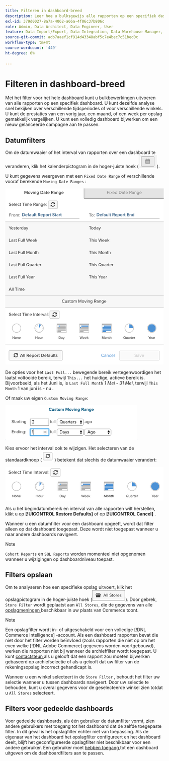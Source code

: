 ```yaml
---
title: Filteren in dashboard-breed
description: Leer hoe u bulksgewijs alle rapporten op een specifiek dashboard kunt bewerken.
exl-id: 379d0027-8a7a-4062-a66a-4f06c37b806c
role: Admin, Data Architect, Data Engineer, User
feature: Data Import/Export, Data Integration, Data Warehouse Manager, Commerce Tables
source-git-commit: adb7aaef1cf914d43348abf5c7e4bec7c51bed0c
workflow-type: tm+mt
source-wordcount: '449'
ht-degree: 0%

---
```


# Filteren in dashboard-breed

Met het filter voor het hele dashboard kunt u bulkbewerkingen uitvoeren van alle rapporten op een specifiek dashboard. U kunt dezelfde analyse snel bekijken over verschillende tijdsperiodes of voor verschillende winkels. U kunt de prestaties van een vorig jaar, een maand, of een week per opslag gemakkelijk vergelijken. U kunt een volledig dashboard bijwerken om een nieuw gelanceerde campagne aan te passen.

## Datumfilters

Om de datumwaaier of het interval van rapporten over een dashboard te veranderen, klik het kalenderpictogram in de hoger-juiste hoek (![ kalender ](../../assets/calendar-button.png)).

U kunt gegevens weergeven met een `Fixed Date Range` of verschillende vooraf berekende `Moving Date Ranges` :

![ bewegende datumwaaiers ](../../assets/moving_date_ranges.png)

De opties voor het `Last Full...` bewegende bereik vertegenwoordigen het laatst voltooide bereik, terwijl `This...` het huidige, actieve bereik is. Bijvoorbeeld, als het Juni is, is `Last Full Month` _1 Mei - 31 Mei_, terwijl `This Month` 1 van juni is - nu _._

Of maak uw eigen `Custom Moving Range`\:

![ douane bewegende waaier ](../../assets/custom-moving-range.png)

Kies ervoor het interval ook te wijzigen. Het selecteren van de standaardknoop (![ gebrek van het tijdinterval ](../../assets/time_interval_default.png)) betekent dat slechts de datumwaaier verandert:

![ tijdinterval ](../../assets/time_interval.png)

Als u het begindatumbereik en interval van alle rapporten wilt herstellen, klikt u op **[!UICONTROL Restore Defaults]** of op **[!UICONTROL Cancel]** .

Wanneer u een datumfilter voor een dashboard opgeeft, wordt dat filter alleen op dat dashboard toegepast. Deze wordt niet toegepast wanneer u naar andere dashboards navigeert.

>[!NOTE]
>
>`Cohort Reports` en `SQL Reports` worden momenteel niet opgenomen wanneer u wijzigingen op dashboardniveau toepast.

## Filters opslaan

Om te analyseren hoe een specifieke opslag uitvoert, klik het opslagpictogram in de hoger-juiste hoek (![ Filter van de Opslag ](../../assets/store-filter.png)). Door gebrek, `Store Filter` wordt geplaatst aan `All Stores`, die de gegevens van alle [ opslagmeningen ](https://experienceleague.adobe.com/docs/commerce-admin/stores-sales/site-store/store-views.html?lang=nl-NL) beschikbaar in uw plaats van Commerce toont.

>[!NOTE]
>
>Een opslagfilter wordt in- of uitgeschakeld voor een volledige [!DNL Commerce Intelligence] -account. Als een dashboard rapporten bevat die niet door het filter worden beïnvloed (zoals rapporten die niet op om het even welke [!DNL Adobe Commerce] gegevens worden voortgebouwd), werken die rapporten niet bij wanneer de archieffilter wordt toegepast. U kunt [ contactsteun ](https://experienceleague.adobe.com/docs/commerce-knowledge-base/kb/troubleshooting/miscellaneous/mbi-service-policies.html?lang=nl-NL) als u gelooft dat een rapport zou moeten bijwerken gebaseerd op archiefselectie of als u gelooft dat uw filter van de rekeningsopslag incorrect gehandicapt is.

Wanneer u een winkel selecteert in de `Store Filter` , behoudt het filter uw selectie wanneer u tussen dashboards navigeert. Door uw selectie te behouden, kunt u overal gegevens voor de geselecteerde winkel zien totdat u `All Stores` selecteert.

## Filters voor gedeelde dashboards

Voor gedeelde dashboards, als één gebruiker de datumfilter vormt, zien andere gebruikers met toegang tot het dashboard dat de zelfde toegepaste filter. In dit geval is het opslagfilter echter niet van toepassing. Als de eigenaar van het dashboard het opslagfilter configureert en het dashboard deelt, blijft het geconfigureerde opslagfilter niet beschikbaar voor een andere gebruiker. Een gebruiker moet [ hebben toegang ](../../data-user/dashboards/share-dashboard-with-users.md) tot een dashboard uitgeven om de dashboardfilters aan te passen.
